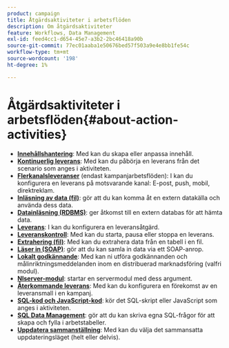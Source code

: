 ```yaml
---
product: campaign
title: Åtgärdsaktiviteter i arbetsflöden
description: Om åtgärdsaktiviteter
feature: Workflows, Data Management
exl-id: feed4cc1-d654-45e7-a3b2-2bc46418a90b
source-git-commit: 77ec01aaba1e50676bed57f503a9e4e8bb1fe54c
workflow-type: tm+mt
source-wordcount: '198'
ht-degree: 1%

---
```


# Åtgärdsaktiviteter i arbetsflöden{#about-action-activities}

* **[Innehållshantering](content-management.md)**: Med kan du skapa eller anpassa innehåll.
* **[Kontinuerlig leverans](continuous-delivery.md)**: Med kan du påbörja en leverans från det scenario som anges i aktiviteten.
* **[Flerkanalsleveranser](cross-channel-deliveries.md)** (endast kampanjarbetsflöden): I kan du konfigurera en leverans på motsvarande kanal: E-post, push, mobil, direktreklam.
* **[Inläsning av data (fil)](data-loading--rdbms-.md)**: gör att du kan komma åt en extern datakälla och använda dess data.
* **[Datainläsning (RDBMS)](data-loading--rdbms-.md)**: ger åtkomst till en extern databas för att hämta data.
* **[Leverans](delivery.md)**: I kan du konfigurera en leveransåtgärd.
* **[Leveranskontroll](delivery-control.md)**: Med kan du starta, pausa eller stoppa en leverans.
* **[Extrahering (fil)](extraction--file-.md)**: Med kan du extrahera data från en tabell i en fil.
* **[Läser in (SOAP)](loading-soap.md)**: gör att du kan samla in data via ett SOAP-anrop.
* **[Lokalt godkännande](local-approval.md)**: Med kan ni utföra godkännanden och målinriktningsmeddelanden inom en distribuerad marknadsföring (valfri modul).
* **[Nlserver-modul](nlserver-module.md)**: startar en servermodul med dess argument.
* **[Återkommande leverans](recurring-delivery.md)**: Med kan du konfigurera en förekomst av en leveransmall i en kampanj.
* **[SQL-kod och JavaScript-kod](sql-code-and-javascript-code.md)**: kör det SQL-skript eller JavaScript som anges i aktiviteten.
* **[SQL Data Management](sql-data-management.md)**: gör att du kan skriva egna SQL-frågor för att skapa och fylla i arbetstabeller.
* **[Uppdatera sammanställning](update-aggregate.md)**: Med kan du välja det sammansatta uppdateringsläget (helt eller delvis).
